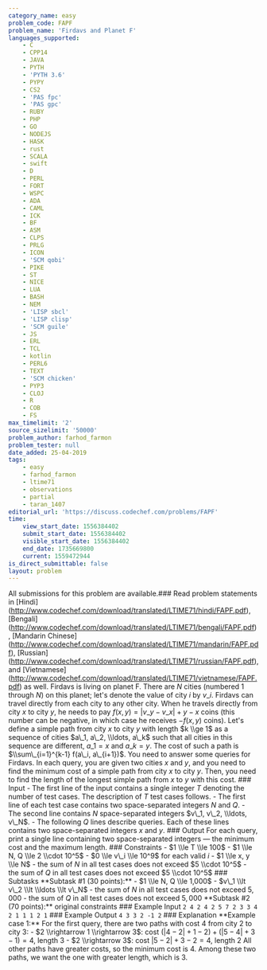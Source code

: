 ```yaml
---
category_name: easy
problem_code: FAPF
problem_name: 'Firdavs and Planet F'
languages_supported:
    - C
    - CPP14
    - JAVA
    - PYTH
    - 'PYTH 3.6'
    - PYPY
    - CS2
    - 'PAS fpc'
    - 'PAS gpc'
    - RUBY
    - PHP
    - GO
    - NODEJS
    - HASK
    - rust
    - SCALA
    - swift
    - D
    - PERL
    - FORT
    - WSPC
    - ADA
    - CAML
    - ICK
    - BF
    - ASM
    - CLPS
    - PRLG
    - ICON
    - 'SCM qobi'
    - PIKE
    - ST
    - NICE
    - LUA
    - BASH
    - NEM
    - 'LISP sbcl'
    - 'LISP clisp'
    - 'SCM guile'
    - JS
    - ERL
    - TCL
    - kotlin
    - PERL6
    - TEXT
    - 'SCM chicken'
    - PYP3
    - CLOJ
    - R
    - COB
    - FS
max_timelimit: '2'
source_sizelimit: '50000'
problem_author: farhod_farmon
problem_tester: null
date_added: 25-04-2019
tags:
    - easy
    - farhod_farmon
    - ltime71
    - observations
    - partial
    - taran_1407
editorial_url: 'https://discuss.codechef.com/problems/FAPF'
time:
    view_start_date: 1556384402
    submit_start_date: 1556384402
    visible_start_date: 1556384402
    end_date: 1735669800
    current: 1559472944
is_direct_submittable: false
layout: problem
---
```

All submissions for this problem are available.\### Read problem statements in \[Hindi\](http://www.codechef.com/download/translated/LTIME71/hindi/FAPF.pdf), \[Bengali\](http://www.codechef.com/download/translated/LTIME71/bengali/FAPF.pdf), \[Mandarin Chinese\](http://www.codechef.com/download/translated/LTIME71/mandarin/FAPF.pdf), \[Russian\](http://www.codechef.com/download/translated/LTIME71/russian/FAPF.pdf), and \[Vietnamese\](http://www.codechef.com/download/translated/LTIME71/vietnamese/FAPF.pdf) as well. Firdavs is living on planet F. There are $N$ cities (numbered $1$ through $N$) on this planet; let's denote the value of city $i$ by $v\_i$. Firdavs can travel directly from each city to any other city. When he travels directly from city $x$ to city $y$, he needs to pay $f(x, y) = |v\_y-v\_x|+y-x$ coins (this number can be negative, in which case he receives $-f(x, y)$ coins). Let's define a simple path from city $x$ to city $y$ with length $k \\ge 1$ as a sequence of cities $a\_1, a\_2, \\ldots, a\_k$ such that all cities in this sequence are different, $a\_1 = x$ and $a\_k = y$. The cost of such a path is $\\sum\_{i=1}^{k-1} f(a\_i, a\_{i+1})$. You need to answer some queries for Firdavs. In each query, you are given two cities $x$ and $y$, and you need to find the minimum cost of a simple path from city $x$ to city $y$. Then, you need to find the length of the longest simple path from $x$ to $y$ with this cost. ### Input - The first line of the input contains a single integer $T$ denoting the number of test cases. The description of $T$ test cases follows. - The first line of each test case contains two space-separated integers $N$ and $Q$. - The second line contains $N$ space-separated integers $v\_1, v\_2, \\ldots, v\_N$. - The following $Q$ lines describe queries. Each of these lines contains two space-separated integers $x$ and $y$. ### Output For each query, print a single line containing two space-separated integers ― the minimum cost and the maximum length. ### Constraints - $1 \\le T \\le 100$ - $1 \\le N, Q \\le 2 \\cdot 10^5$ - $0 \\le v\_i \\le 10^9$ for each valid $i$ - $1 \\le x, y \\le N$ - the sum of $N$ in all test cases does not exceed $5 \\cdot 10^5$ - the sum of $Q$ in all test cases does not exceed $5 \\cdot 10^5$ ### Subtasks \*\*Subtask #1 (30 points):\*\* - $1 \\le N, Q \\le 1,000$ - $v\_1 \\lt v\_2 \\lt \\ldots \\lt v\_N$ - the sum of $N$ in all test cases does not exceed $5,000$ - the sum of $Q$ in all test cases does not exceed $5,000$ \*\*Subtask #2 (70 points):\*\* original constraints ### Example Input ``` 2 4 2 4 2 5 7 2 3 3 4 2 1 1 1 2 1 ``` ### Example Output ``` 4 3 3 2 -1 2 ``` ### Explanation \*\*Example case 1:\*\* For the first query, there are two paths with cost $4$ from city $2$ to city $3$: - $2 \\rightarrow 1 \\rightarrow 3$: cost $(|4-2|+1-2)+(|5-4|+3-1) = 4$, length $3$ - $2 \\rightarrow 3$: cost $|5-2|+3-2 = 4$, length $2$ All other paths have greater costs, so the minimum cost is $4$. Among these two paths, we want the one with greater length, which is $3$.
